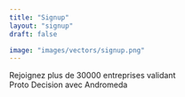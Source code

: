 ```yaml
---
title: "Signup"
layout: "signup"
draft: false

image: "images/vectors/signup.png"
---
```


Rejoignez plus de 30000 entreprises validant <br> Proto Decision avec Andromeda
